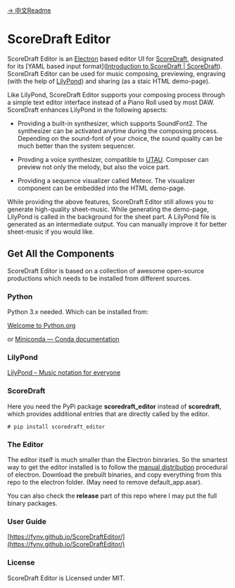[-> 中文Readme](README_cn.md)

# ScoreDraft Editor

ScoreDraft Editor is an [Electron](https://www.electronjs.org/) based editor UI for [ScoreDraft](https://github.com/fynv/ScoreDraft), designated for its [YAML based input format]([Introduction to ScoreDraft | ScoreDraft](https://fynv.github.io/ScoreDraft/intro_eng.html#yaml-based-input)). ScoreDraft Editor can be used for music composing, previewing, engraving (with the help of [LilyPond](http://lilypond.org/)) and sharing (as a staic HTML demo-page).

Like LilyPond, ScoreDraft Editor supports your composing process through a simple text editor interface instead of a Piano Roll used by most DAW. ScoreDraft enhances LilyPond in the following apsects:

* Providing a built-in synthesizer, which supports SoundFont2. The synthesizer can be activated anytime during the composing process. Depending on the sound-font of your choice, the sound quality can be much better than the system sequencer.

* Provding a voice synthesizer, compatible to [UTAU]([utau.us](http://utau.us)). Composer can preview not only the melody, but also the voice part.

* Providing a sequence visualizer called Meteor. The visualizer component can be embedded into the HTML demo-page.

While providing the above features, ScoreDraft Editor still allows you to generate high-quality sheet-music. While generating the demo-page, LilyPond is called in the background for the sheet part. A LilyPond file is generated as an intermediate output. You can manually improve it for better sheet-music if you would like.

## Get All the Components

ScoreDraft Editor is based on a collection of awesome open-source productions which needs to be installed from different sources.

### Python

Python 3.x needed. Which can be installed from:

[Welcome to Python.org](https://www.python.org/)

or [Miniconda &mdash; Conda documentation](https://docs.conda.io/en/latest/miniconda.html)

### LilyPond

[LilyPond &ndash; Music notation for everyone](http://lilypond.org/index.html)

### ScoreDraft

Here you need the PyPi package **scoredraft_editor** instead of **scoredraft**, which provides additional entries that are directly called by the editor.

```shell
# pip install scoredraft_editor
```

### The Editor

The editor itself is much smaller than the Electron binraries. So the smartest way to get the editor installed is to follow the [manual distribution](https://www.electronjs.org/docs/latest/tutorial/application-distribution#manual-distribution) procedural of electron. Download the prebuilt binaries, and copy everything from this repo to the electron folder. (May need to remove default_app.asar).

You can also check the **release** part of this repo where I may put the full binary packages.

### User Guide

[https://fynv.github.io/ScoreDraftEditor/](https://fynv.github.io/ScoreDraftEditor/)

### License 

ScoreDraft Editor is Licensed under MIT.






